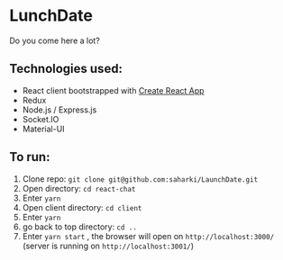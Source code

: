 # LunchDate
Do you come here a lot?

## Technologies used:
* React client bootstrapped with [Create React App](https://github.com/saharki/LaunchDate.git)
* Redux
* Node.js / Express.js
* Socket.IO
* Material-UI

## To run:
1. Clone repo: ```git clone git@github.com:saharki/LaunchDate.git```
2. Open directory: ```cd react-chat```
3. Enter ```yarn```
4. Open client directory: ```cd client```
5. Enter ```yarn```
6. go back to top directory: ```cd ..```
7. Enter ```yarn start``` , the browser will open on ```http://localhost:3000/``` (server is running on ```http://localhost:3001/```)
